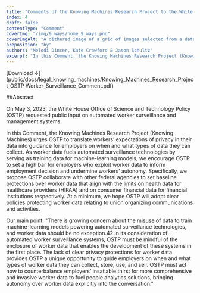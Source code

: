 ```yaml
---
title: "Comments of the Knowing Machines Research Project to the White House Office of Science and Technology Policy on Automated Worker Surveillance and Management"
index: 4
draft: false
contentType: "Comment"
coverImg: "/img/9_ways/home_9_ways.png"
coverImgAlt: "A dithered image of a grid of images selected from a dataset"
preposition: "by"
authors: "Melodi Dincer, Kate Crawford & Jason Schultz"
excerpt: "In this Comment, the Knowing Machines Research Project (Knowing Machines) urges OSTP to translate workers’ expectations of privacy in their data into guidance for employers on when and what types of data they can collect. As worker data fuels automated surveillance technologies by serving as training data for machine-learning models, we encourage OSTP to set a high bar for employers who exploit worker data to inform employment decision and undermine workers’ autonomy."
---
```


[Download ↓](public/docs/legal_knowing_machines/Knowing_Machines_Research_Project_OSTP Worker_Surveillance_Comment.pdf)

##Abstract	
		
On May 3, 2023, the White House Office of Science and Technology Policy (OSTP) requested public input on automated worker surveillance and management systems.

In this Comment, the Knowing Machines Research Project (Knowing Machines) urges OSTP to translate workers’ expectations of privacy in their data into guidance for employers on when and what types of data they can collect. As worker data fuels automated surveillance technologies by serving as training data for machine-learning models, we encourage OSTP to set a high bar for employers who exploit worker data to inform employment decision and undermine workers’ autonomy. Specifically, we propose OSTP collaborate with other federal agencies to set baseline protections over worker data that align with the limits on health data for healthcare providers (HIPAA) and on consumer financial data for financial institutions respectively. At a minimum, we hope OSTP will adopt clear policies protecting worker data relating to union organizing communications and activities.

Our main point: "There is growing concern about the misuse of data to train machine-learning models powering automated surveillance technologies, and worker data should be no exception.42 In its consideration of automated worker surveillance systems, OSTP must be mindful of the enclosure of worker data that enables the development of these systems in the first place. The lack of clear privacy protections for worker data provides OSTP a unique opportunity to guide employers on when and what types of worker data they can collect, store, use, and sell. OSTP must act now to counterbalance employers’ insatiable thirst for more comprehensive and invasive worker data to fuel people analytics solutions, bringing autonomy over worker data explicitly into the conversation." 